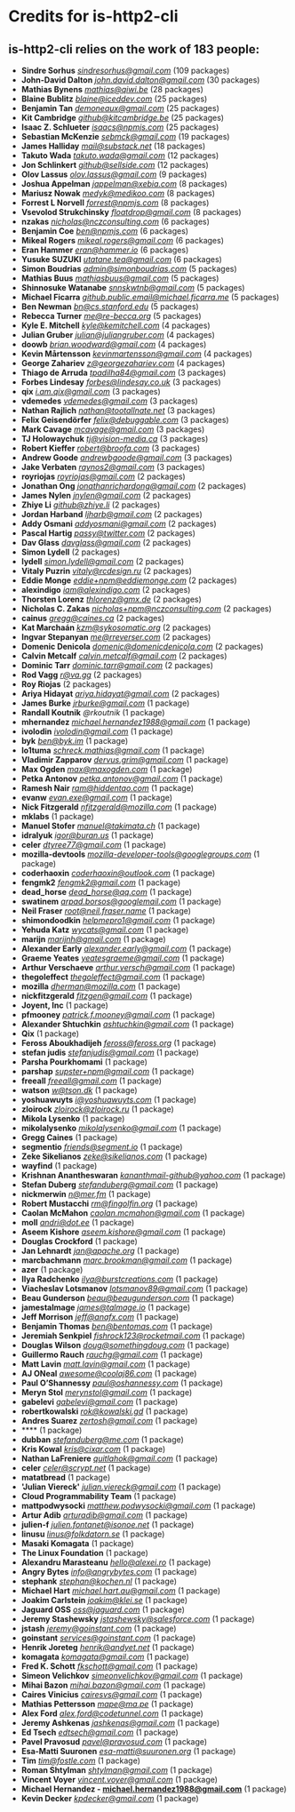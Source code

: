 # Credits for is-http2-cli
## is-http2-cli relies on the work of 183 people:

- **Sindre Sorhus** *sindresorhus@gmail.com* (109 packages)
- **John-David Dalton** *john.david.dalton@gmail.com* (30 packages)
- **Mathias Bynens** *mathias@qiwi.be* (28 packages)
- **Blaine Bublitz** *blaine@iceddev.com* (25 packages)
- **Benjamin Tan** *demoneaux@gmail.com* (25 packages)
- **Kit Cambridge** *github@kitcambridge.be* (25 packages)
- **Isaac Z. Schlueter** *isaacs@npmjs.com* (25 packages)
- **Sebastian McKenzie** *sebmck@gmail.com* (19 packages)
- **James Halliday** *mail@substack.net* (18 packages)
- **Takuto Wada** *takuto.wada@gmail.com* (12 packages)
- **Jon Schlinkert** *github@sellside.com* (12 packages)
- **Olov Lassus** *olov.lassus@gmail.com* (9 packages)
- **Joshua Appelman** *jappelman@xebia.com* (8 packages)
- **Mariusz Nowak** *medyk@medikoo.com* (8 packages)
- **Forrest L Norvell** *forrest@npmjs.com* (8 packages)
- **Vsevolod Strukchinsky** *floatdrop@gmail.com* (8 packages)
- **nzakas** *nicholas@nczconsulting.com* (6 packages)
- **Benjamin Coe** *ben@npmjs.com* (6 packages)
- **Mikeal Rogers** *mikeal.rogers@gmail.com* (6 packages)
- **Eran Hammer** *eran@hammer.io* (6 packages)
- **Yusuke SUZUKI** *utatane.tea@gmail.com* (6 packages)
- **Simon Boudrias** *admin@simonboudrias.com* (5 packages)
- **Mathias Buus** *mathiasbuus@gmail.com* (5 packages)
- **Shinnosuke Watanabe** *snnskwtnb@gmail.com* (5 packages)
- **Michael Ficarra** *github.public.email@michael.ficarra.me* (5 packages)
- **Ben Newman** *bn@cs.stanford.edu* (5 packages)
- **Rebecca Turner** *me@re-becca.org* (5 packages)
- **Kyle E. Mitchell** *kyle@kemitchell.com* (4 packages)
- **Julian Gruber** *julian@juliangruber.com* (4 packages)
- **doowb** *brian.woodward@gmail.com* (4 packages)
- **Kevin Mårtensson** *kevinmartensson@gmail.com* (4 packages)
- **George Zahariev** *z@georgezahariev.com* (4 packages)
- **Thiago de Arruda** *tpadilha84@gmail.com* (3 packages)
- **Forbes Lindesay** *forbes@lindesay.co.uk* (3 packages)
- **qix** *i.am.qix@gmail.com* (3 packages)
- **vdemedes** *vdemedes@gmail.com* (3 packages)
- **Nathan Rajlich** *nathan@tootallnate.net* (3 packages)
- **Felix Geisendörfer** *felix@debuggable.com* (3 packages)
- **Mark Cavage** *mcavage@gmail.com* (3 packages)
- **TJ Holowaychuk** *tj@vision-media.ca* (3 packages)
- **Robert Kieffer** *robert@broofa.com* (3 packages)
- **Andrew Goode** *andrewbgoode@gmail.com* (3 packages)
- **Jake Verbaten** *raynos2@gmail.com* (3 packages)
- **royriojas** *royriojas@gmail.com* (2 packages)
- **Jonathan Ong** *jonathanrichardong@gmail.com* (2 packages)
- **James Nylen** *jnylen@gmail.com* (2 packages)
- **Zhiye Li** *github@zhiye.li* (2 packages)
- **Jordan Harband** *ljharb@gmail.com* (2 packages)
- **Addy Osmani** *addyosmani@gmail.com* (2 packages)
- **Pascal Hartig** *passy@twitter.com* (2 packages)
- **Dav Glass** *davglass@gmail.com* (2 packages)
- **Simon Lydell** (2 packages)
- **lydell** *simon.lydell@gmail.com* (2 packages)
- **Vitaly Puzrin** *vitaly@rcdesign.ru* (2 packages)
- **Eddie Monge** *eddie+npm@eddiemonge.com* (2 packages)
- **alexindigo** *iam@alexindigo.com* (2 packages)
- **Thorsten Lorenz** *thlorenz@gmx.de* (2 packages)
- **Nicholas C. Zakas** *nicholas+npm@nczconsulting.com* (2 packages)
- **cainus** *gregg@caines.ca* (2 packages)
- **Kat Marchaán** *kzm@sykosomatic.org* (2 packages)
- **Ingvar Stepanyan** *me@rreverser.com* (2 packages)
- **Domenic Denicola** *domenic@domenicdenicola.com* (2 packages)
- **Calvin Metcalf** *calvin.metcalf@gmail.com* (2 packages)
- **Dominic Tarr** *dominic.tarr@gmail.com* (2 packages)
- **Rod Vagg** *r@va.gg* (2 packages)
- **Roy Riojas** (2 packages)
- **Ariya Hidayat** *ariya.hidayat@gmail.com* (2 packages)
- **James Burke** *jrburke@gmail.com* (1 package)
- **Randall Koutnik** *@rkoutnik* (1 package)
- **mhernandez** *michael.hernandez1988@gmail.com* (1 package)
- **ivolodin** *ivolodin@gmail.com* (1 package)
- **byk** *ben@byk.im* (1 package)
- **lo1tuma** *schreck.mathias@gmail.com* (1 package)
- **Vladimir Zapparov** *dervus.grim@gmail.com* (1 package)
- **Max Ogden** *max@maxogden.com* (1 package)
- **Petka Antonov** *petka.antonov@gmail.com* (1 package)
- **Ramesh Nair** *ram@hiddentao.com* (1 package)
- **evanw** *evan.exe@gmail.com* (1 package)
- **Nick Fitzgerald** *nfitzgerald@mozilla.com* (1 package)
- **mklabs** (1 package)
- **Manuel Stofer** *manuel@takimata.ch* (1 package)
- **idralyuk** *igor@buran.us* (1 package)
- **celer** *dtyree77@gmail.com* (1 package)
- **mozilla-devtools** *mozilla-developer-tools@googlegroups.com* (1 package)
- **coderhaoxin** *coderhaoxin@outlook.com* (1 package)
- **fengmk2** *fengmk2@gmail.com* (1 package)
- **dead_horse** *dead_horse@qq.com* (1 package)
- **swatinem** *arpad.borsos@googlemail.com* (1 package)
- **Neil Fraser** *root@neil.fraser.name* (1 package)
- **shimondoodkin** *helpmepro1@gmail.com* (1 package)
- **Yehuda Katz** *wycats@gmail.com* (1 package)
- **marijn** *marijnh@gmail.com* (1 package)
- **Alexander Early** *alexander.early@gmail.com* (1 package)
- **Graeme Yeates** *yeatesgraeme@gmail.com* (1 package)
- **Arthur Verschaeve** *arthur.versch@gmail.com* (1 package)
- **thegoleffect** *thegoleffect@gmail.com* (1 package)
- **mozilla** *dherman@mozilla.com* (1 package)
- **nickfitzgerald** *fitzgen@gmail.com* (1 package)
- **Joyent, Inc** (1 package)
- **pfmooney** *patrick.f.mooney@gmail.com* (1 package)
- **Alexander Shtuchkin** *ashtuchkin@gmail.com* (1 package)
- **Qix** (1 package)
- **Feross Aboukhadijeh** *feross@feross.org* (1 package)
- **stefan judis** *stefanjudis@gmail.com* (1 package)
- **Parsha Pourkhomami** (1 package)
- **parshap** *supster+npm@gmail.com* (1 package)
- **freeall** *freeall@gmail.com* (1 package)
- **watson** *w@tson.dk* (1 package)
- **yoshuawuyts** *i@yoshuawuyts.com* (1 package)
- **zloirock** *zloirock@zloirock.ru* (1 package)
- **Mikola Lysenko** (1 package)
- **mikolalysenko** *mikolalysenko@gmail.com* (1 package)
- **Gregg Caines** (1 package)
- **segmentio** *friends@segment.io* (1 package)
- **Zeke Sikelianos** *zeke@sikelianos.com* (1 package)
- **wayfind** (1 package)
- **Krishnan Anantheswaran** *kananthmail-github@yahoo.com* (1 package)
- **Stefan Duberg** *stefanduberg@gmail.com* (1 package)
- **nickmerwin** *n@mer.fm* (1 package)
- **Robert Mustacchi** *rm@fingolfin.org* (1 package)
- **Caolan McMahon** *caolan.mcmahon@gmail.com* (1 package)
- **moll** *andri@dot.ee* (1 package)
- **Aseem Kishore** *aseem.kishore@gmail.com* (1 package)
- **Douglas Crockford** (1 package)
- **Jan Lehnardt** *jan@apache.org* (1 package)
- **marcbachmann** *marc.brookman@gmail.com* (1 package)
- **azer** (1 package)
- **Ilya Radchenko** *ilya@burstcreations.com* (1 package)
- **Viacheslav Lotsmanov** *lotsmanov89@gmail.com* (1 package)
- **Beau Gunderson** *beau@beaugunderson.com* (1 package)
- **jamestalmage** *james@talmage.io* (1 package)
- **Jeff Morrison** *jeff@anafx.com* (1 package)
- **Benjamin Thomas** *ben@bentomas.com* (1 package)
- **Jeremiah Senkpiel** *fishrock123@rocketmail.com* (1 package)
- **Douglas Wilson** *doug@somethingdoug.com* (1 package)
- **Guillermo Rauch** *rauchg@gmail.com* (1 package)
- **Matt Lavin** *matt.lavin@gmail.com* (1 package)
- **AJ ONeal** *awesome@coolaj86.com* (1 package)
- **Paul O’Shannessy** *paul@oshannessy.com* (1 package)
- **Meryn Stol** *merynstol@gmail.com* (1 package)
- **gabelevi** *gabelevi@gmail.com* (1 package)
- **robertkowalski** *rok@kowalski.gd* (1 package)
- **Andres Suarez** *zertosh@gmail.com* (1 package)
- **** (1 package)
- **dubban** *stefanduberg@me.com* (1 package)
- **Kris Kowal** *kris@cixar.com* (1 package)
- **Nathan LaFreniere** *quitlahok@gmail.com* (1 package)
- **celer** *celer@scrypt.net* (1 package)
- **matatbread** (1 package)
- **'Julian Viereck'** *julian.viereck@gmail.com* (1 package)
- **Cloud Programmability Team** (1 package)
- **mattpodwysocki** *matthew.podwysocki@gmail.com* (1 package)
- **Artur Adib** *arturadib@gmail.com* (1 package)
- **julien-f** *julien.fontanet@isonoe.net* (1 package)
- **linusu** *linus@folkdatorn.se* (1 package)
- **Masaki Komagata** (1 package)
- **The Linux Foundation** (1 package)
- **Alexandru Marasteanu** *hello@alexei.ro* (1 package)
- **Angry Bytes** *info@angrybytes.com* (1 package)
- **stephank** *stephan@kochen.nl* (1 package)
- **Michael Hart** *michael.hart.au@gmail.com* (1 package)
- **Joakim Carlstein** *joakim@klei.se* (1 package)
- **Jaguard OSS** *oss@jaguard.com* (1 package)
- **Jeremy Stashewsky** *jstashewsky@salesforce.com* (1 package)
- **jstash** *jeremy@goinstant.com* (1 package)
- **goinstant** *services@goinstant.com* (1 package)
- **Henrik Joreteg** *henrik@andyet.net* (1 package)
- **komagata** *komagata@gmail.com* (1 package)
- **Fred K. Schott** *fkschott@gmail.com* (1 package)
- **Simeon Velichkov** *simeonvelichkov@gmail.com* (1 package)
- **Mihai Bazon** *mihai.bazon@gmail.com* (1 package)
- **Caires Vinicius** *cairesvs@gmail.com* (1 package)
- **Mathias Pettersson** *mape@ma.pe* (1 package)
- **Alex Ford** *alex.ford@codetunnel.com* (1 package)
- **Jeremy Ashkenas** *jashkenas@gmail.com* (1 package)
- **Ed Tsech** *edtsech@gmail.com* (1 package)
- **Pavel Pravosud** *pavel@pravosud.com* (1 package)
- **Esa-Matti Suuronen** *esa-matti@suuronen.org* (1 package)
- **Tim** *tim@fostle.com* (1 package)
- **Roman Shtylman** *shtylman@gmail.com* (1 package)
- **Vincent Voyer** *vincent.voyer@gmail.com* (1 package)
- **Michael Hernandez - michael.hernandez1988@gmail.com** (1 package)
- **Kevin Decker** *kpdecker@gmail.com* (1 package)

